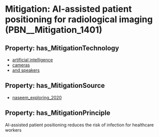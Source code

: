 # Mitigation: __AI-assisted patient positioning for radiological imaging__ (PBN__Mitigation_1401)

## Property: has_MitigationTechnology

* [artificial intelligence](../Technology/PBN__Technology_358)
* [cameras](../Technology/PBN__Technology_3842)
* [and speakers](../Technology/PBN__Technology_3843)

## Property: has_MitigationSource

* [naseem_exploring_2020](../Article/PBN__Article_131)

## Property: has_MitigationPrinciple

AI-assisted patient positioning reduces the risk of infection for healthcare workers

